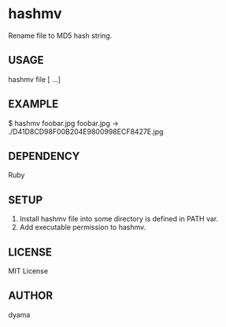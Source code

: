 hashmv
======

Rename file to MD5 hash string.

USAGE
-----

hashmv file [ ...]

EXAMPLE
-------

  $ hashmv foobar.jpg
  foobar.jpg -> ./D41D8CD98F00B204E9800998ECF8427E.jpg

DEPENDENCY
----------

Ruby

SETUP
-----

1. Install hashmv file into some directory is defined in PATH var.
2. Add executable permission to hashmv.

LICENSE
-------

MIT License

AUTHOR
------

dyama
